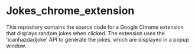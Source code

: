 # Jokes_chrome_extension
This repository contains the source code for a Google Chrome extension that displays random jokes when clicked. The extension uses the  'icanhazdadjoke' API to generate the jokes, which are displayed in a popup window.
